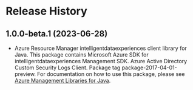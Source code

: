 # Release History

## 1.0.0-beta.1 (2023-06-28)

- Azure Resource Manager intelligentdataexperiences client library for Java. This package contains Microsoft Azure SDK for intelligentdataexperiences Management SDK. Azure Active Directory Custom Security Logs Client. Package tag package-2017-04-01-preview. For documentation on how to use this package, please see [Azure Management Libraries for Java](https://aka.ms/azsdk/java/mgmt).
